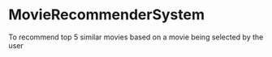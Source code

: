 # MovieRecommenderSystem
To recommend top 5 similar movies based on a movie being selected by the user
